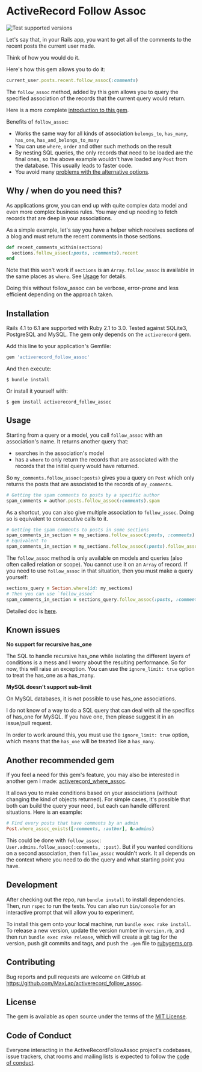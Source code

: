 # ActiveRecord Follow Assoc

![Test supported versions](https://github.com/MaxLap/activerecord_follow_assoc/workflows/Test%20supported%20versions/badge.svg)

Let's say that, in your Rails app, you want to get all of the comments to the recent posts the
current user made.

Think of how you would do it.

Here's how this gem allows you to do it:

```ruby
current_user.posts.recent.follow_assoc(:comments)
```

The `follow_assoc` method, added by this gem allows you to query the specified association 
of the records that the current query would return.

Here is a more complete [introduction to this gem](INTRODUCTION.md).

Benefits of `follow_assoc`:
* Works the same way for all kinds of association `belongs_to`, `has_many`, `has_one`, `has_and_belongs_to_many`
* You can use `where`, `order` and other such methods on the result
* By nesting SQL queries, the only records that need to be loaded are the final ones, so the above example
  wouldn't have loaded any `Post` from the database. This usually leads to faster code.
* You avoid many [problems with the alternative options](ALTERNATIVES_PROBLEMS.md).

## Why / when do you need this?

As applications grow, you can end up with quite complex data model and even more complex business rules. You may end up
needing to fetch records that are deep in your associations.

As a simple example, let's say you have a helper which receives sections of a blog and must return the recent comments
in those sections.
```ruby
def recent_comments_within(sections)
  sections.follow_assoc(:posts, :comments).recent
end
```

Note that this won't work if `sections` is an `Array`. `follow_assoc` is available in the same places as `where`. See [Usage](#Usage) for details.

Doing this without follow_assoc can be verbose, error-prone and less efficient depending on the approach taken.

## Installation

Rails 4.1 to 6.1 are supported with Ruby 2.1 to 3.0. Tested against SQLite3, PostgreSQL and MySQL. The gem
only depends on the `activerecord` gem.

Add this line to your application's Gemfile:

```ruby
gem 'activerecord_follow_assoc'
```

And then execute:

    $ bundle install

Or install it yourself with:

    $ gem install activerecord_follow_assoc

## Usage

Starting from a query or a model, you call `follow_assoc` with an association's name. It returns another query that:

* searches in the association's model
* has a `where` to only return the records that are associated with the records that the initial query would have returned.

So `my_comments.follow_assoc(:posts)` gives you a query on `Post` which only returns the posts that are
associated to the records of `my_comments`.

```ruby
# Getting the spam comments to posts by a specific author
spam_comments = author.posts.follow_assoc(:comments).spam
```

As a shortcut, you can also give multiple association to `follow_assoc`. Doing so is equivalent to consecutive calls to it.
```ruby
# Getting the spam comments to posts in some sections
spam_comments_in_section = my_sections.follow_assoc(:posts, :comments).spam
# Equivalent to
spam_comments_in_section = my_sections.follow_assoc(:posts).follow_assoc(:comments).spam
```

The `follow_assoc` method is only available on models and queries (also often called relation or scope). You cannot use
it on an `Array` of record. If you need to use `follow_assoc` in that situation, then you must make a query yourself:
```ruby
sections_query = Section.where(id: my_sections)
# Then you can use `follow_assoc`
spam_comments_in_section = sections_query.follow_assoc(:posts, :comments).spam
```

Detailed doc is [here](https://maxlap.dev/activerecord_follow_assoc/ActiveRecordFollowAssoc/QueryMethods.html).

## Known issues

**No support for recursive has_one**

The SQL to handle recursive has_one while isolating the different layers of conditions is a mess and I worry about
the resulting performance. So for now, this will raise an exception. You can use the `ignore_limit: true` option
to treat the has_one as a has_many.

**MySQL doesn't support sub-limit**

On MySQL databases, it is not possible to use has_one associations.

I do not know of a way to do a SQL query that can deal with all the specifics of has_one for MySQL. If you have one, then please suggest it in an issue/pull request.

In order to work around this, you must use the `ignore_limit: true` option, which means that the `has_one` will be treated
like a `has_many`.

## Another recommended gem

If you feel a need for this gem's feature, you may also be interested in another gem I made: [activerecord_where_assoc](https://github.com/MaxLap/activerecord_where_assoc).

It allows you to make conditions based on your associations (without changing the kind of objects returned). For simple cases, it's possible that both can build the query your need, but each can handle different situations. Here is an example:

```ruby
# Find every posts that have comments by an admin
Post.where_assoc_exists([:comments, :author], &:admins)
```

This could be done with `follow_assoc`: `User.admins.follow_assoc(:comments, :post)`. But if you wanted conditions on
a second association, then `follow_assoc` wouldn't work. It all depends on the context where you need to do the query
and what starting point you have.

## Development

After checking out the repo, run `bundle install` to install dependencies. Then, run `rspec` to run the tests. You can also run `bin/console` for an interactive prompt that will allow you to experiment.

To install this gem onto your local machine, run `bundle exec rake install`. To release a new version, update the version number in `version.rb`, and then run `bundle exec rake release`, which will create a git tag for the version, push git commits and tags, and push the `.gem` file to [rubygems.org](https://rubygems.org).

## Contributing

Bug reports and pull requests are welcome on GitHub at https://github.com/MaxLap/activerecord_follow_assoc.


## License

The gem is available as open source under the terms of the [MIT License](https://opensource.org/licenses/MIT).

## Code of Conduct

Everyone interacting in the ActiveRecordFollowAssoc project's codebases, issue trackers, chat rooms and mailing lists is expected to follow the [code of conduct](https://github.com/MaxLap/activerecord_follow_assoc/blob/master/CODE_OF_CONDUCT.md).



